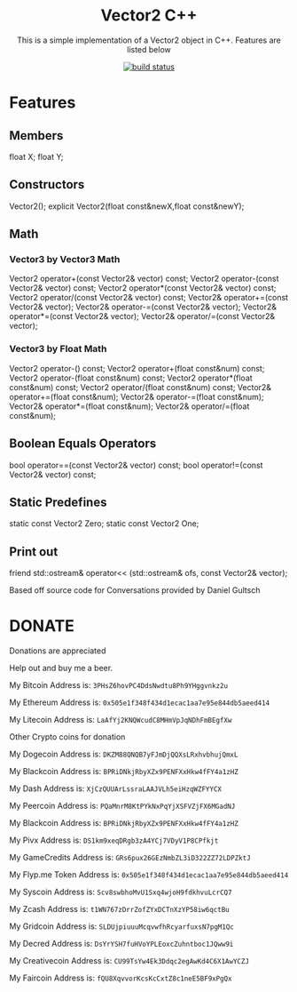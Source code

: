 <h1 align="center">Vector2 C++</h1>

<p align="center">This is a simple implementation of a Vector2 object in C++. Features are listed below</p>

<p align="center">
    <a href="https://travis-ci.org/TheKyleJohnson90/Vector2">
        <img src="https://travis-ci.org/TheKyleJohnson90/Vector2.svg?branch=master" alt="build status">
    </a>
</p>

# Features

## Members

float X;
float Y;

## Constructors

Vector2();
explicit Vector2(float const&newX,float const&newY);

## Math

### Vector3 by Vector3 Math

Vector2		operator+(const Vector2& vector) const;
Vector2		operator-(const Vector2& vector) const;
Vector2		operator*(const Vector2& vector) const;
Vector2		operator/(const Vector2& vector) const;
Vector2&	operator+=(const Vector2& vector);
Vector2&	operator-=(const Vector2& vector);
Vector2&	operator*=(const Vector2& vector);
Vector2&	operator/=(const Vector2& vector);

### Vector3 by Float Math

Vector2		operator-() const;
Vector2		operator+(float const&num) const;
Vector2		operator-(float const&num) const;
Vector2		operator*(float const&num) const;
Vector2		operator/(float const&num) const;
Vector2&	operator+=(float const&num);
Vector2&	operator-=(float const&num);
Vector2&	operator*=(float const&num);
Vector2&	operator/=(float const&num);

## Boolean Equals Operators

bool		operator==(const Vector2& vector) const;
bool		operator!=(const Vector2& vector) const;

## Static Predefines

static const Vector2 Zero;
static const Vector2 One;

## Print out

friend std::ostream& operator<< (std::ostream& ofs, const Vector2& vector);

Based off source code for Conversations provided by Daniel Gultsch

# DONATE

Donations are appreciated 

Help out and buy me a beer.

My Bitcoin Address is: `3PHsZ6hovPC4DdsNwdtu8Ph9YHggvnkz2u`

My Ethereum Address is: `0x505e1f348f434d1ecac1aa7e95e844db5aeed414`

My Litecoin Address is: `LaAfYj2KNQWcudC8MHmVpJqNDhFmBEgfXw`

Other Crypto coins for donation

My Dogecoin Address is: `DKZM88QNQB7yFJmDjQQXsLRxhvbhujQmxL`

My Blackcoin Address is: `BPRiDNkjRbyXZx9PENFXxHkw4fFY4a1zHZ`

My Dash Address is: `XjCzQUUArLssraLAAJVLh5eiHzqWZFYYCX`

My Peercoin Address is: `PQaMnrM8KtPYkNxPqYjXSFVZjFX6MGadNJ`

My Blackcoin Address is: `BPRiDNkjRbyXZx9PENFXxHkw4fFY4a1zHZ`

My Pivx Address is: `DS1km9xeqDRgb3zA4YCj7VDyV1P8CPfkjt`

My GameCredits Address is: `GRs6pux26GEzNmbZL3iD322ZZ72LDPZktJ`

My Flyp.me Token Address is: `0x505e1f348f434d1ecac1aa7e95e844db5aeed414`

My Syscoin Address is: `Scv8swbhoMvU1Sxq4wjoH9fdkhvuLcrCQ7`

My Zcash Address is: `t1WN767zDrrZofZYxDCTnXzYP58iw6qctBu`

My Gridcoin Address is: `SLDUjpiuuuMcqvwfhRcyarfuxsN7pgM1Qc`

My Decred Address is: `DsYrYSH7fuHVoYPLEoxcZuhntboc1JQww9i`

My Creativecoin Address is: `CU99TsYw4Ek3Ddqc2egAwKd4C6X1AwYCZJ`

My Faircoin Address is: `fQU8XqvvorKcsKcCxtZ8c1neE5BF9xPgQx`
